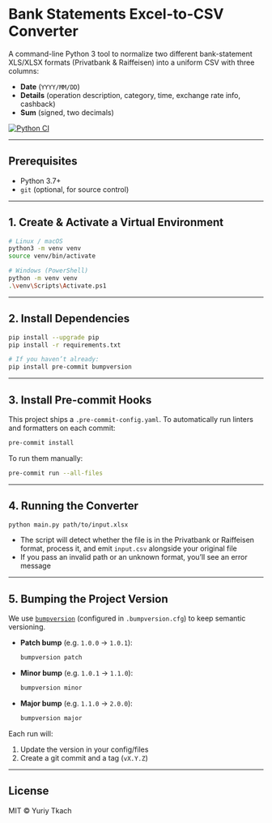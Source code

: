 # Bank Statements Excel-to-CSV Converter

A command-line Python 3 tool to normalize two different bank-statement XLS/XLSX formats (Privatbank & Raiffeisen) 
into a uniform CSV with three columns:  
- **Date** (`YYYY/MM/DD`)  
- **Details** (operation description, category, time, exchange rate info, cashback)  
- **Sum** (signed, two decimals)

[![Python CI](https://github.com/yuriytkach/bank_statement_sync/actions/workflows/ci.yml/badge.svg)](https://github.com/yuriytkach/bank_statement_sync/actions/workflows/ci.yml)

---

## Prerequisites

- Python 3.7+  
- `git` (optional, for source control)  

---

## 1. Create & Activate a Virtual Environment

```bash
# Linux / macOS
python3 -m venv venv
source venv/bin/activate

# Windows (PowerShell)
python -m venv venv
.\venv\Scripts\Activate.ps1
````

---

## 2. Install Dependencies

```bash
pip install --upgrade pip
pip install -r requirements.txt

# If you haven’t already:
pip install pre-commit bumpversion
```

---

## 3. Install Pre-commit Hooks

This project ships a `.pre-commit-config.yaml`. To automatically run linters and formatters on each commit:

```bash
pre-commit install
```

To run them manually:

```bash
pre-commit run --all-files
```

---

## 4. Running the Converter

```bash
python main.py path/to/input.xlsx
```

* The script will detect whether the file is in the Privatbank or Raiffeisen format, process it, and emit `input.csv` alongside your original file
* If you pass an invalid path or an unknown format, you’ll see an error message

---

## 5. Bumping the Project Version

We use [`bumpversion`](https://github.com/c4urself/bump2version) (configured in `.bumpversion.cfg`) to keep semantic versioning.

* **Patch bump** (e.g. `1.0.0` → `1.0.1`):

  ```bash
  bumpversion patch
  ```
* **Minor bump** (e.g. `1.0.1` → `1.1.0`):

  ```bash
  bumpversion minor
  ```
* **Major bump** (e.g. `1.1.0` → `2.0.0`):

  ```bash
  bumpversion major
  ```

Each run will:

1. Update the version in your config/files
2. Create a git commit and a tag (`vX.Y.Z`)

---

## License

MIT © Yuriy Tkach
